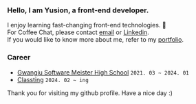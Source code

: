 ### Hello, I am Yusion, a front-end developer.

I enjoy learning fast-changing front-end technologies. 🤩  
For Coffee Chat, please contact [email](mailto:yoosioff@gmail.com) or [Linkedin](https://www.linkedin.com/in/yusion/).  
If you would like to know more about me, refer to my [portfolio](https://portfolio.sionly.one/).

### Career

- [Gwangju Software Meister High School](https://official.hellogsm.kr/) `2021. 03 ~ 2024. 01`
- [Classting](https://www.classting.com/ko) `2024. 02 ~ ing`

Thank you for visiting my github profile. Have a nice day :)


